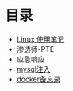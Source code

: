 # 目录

* [Linux 使用笔记](./linux.md)
* 渗透师-PTE
* 应急响应
* [mysql注入](./mysql注入.md)
* [docker备忘录](./docker备忘录.md)
